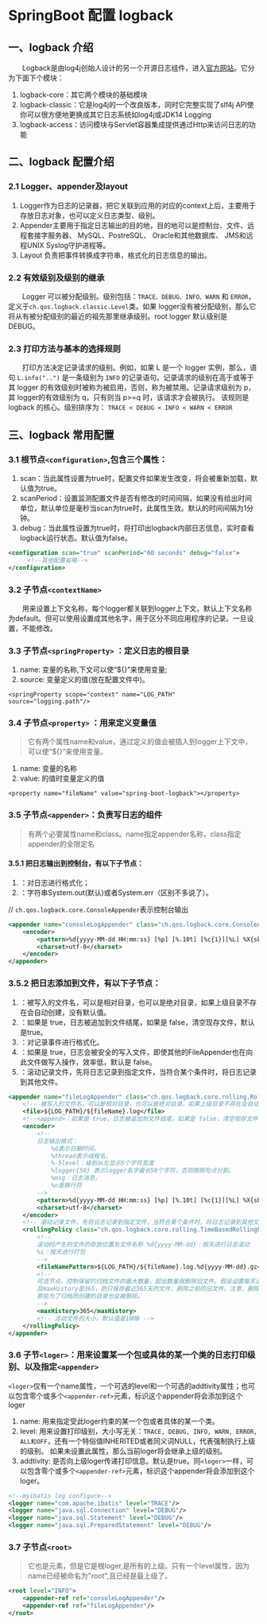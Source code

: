 # SpringBoot 配置 logback

## 一、logback 介绍

　　Logback是由log4j创始人设计的另一个开源日志组件，进入[官方网站](http://logback.qos.ch)。它分为下面下个模块：

1. logback-core：其它两个模块的基础模块
1. logback-classic：它是log4j的一个改良版本，同时它完整实现了slf4j API使你可以很方便地更换成其它日志系统如log4j或JDK14 Logging
1. logback-access：访问模块与Servlet容器集成提供通过Http来访问日志的功能

## 二、logback 配置介绍

### 2.1 Logger、appender及layout
1. Logger作为日志的记录器，把它关联到应用的对应的context上后，主要用于存放日志对象，也可以定义日志类型、级别。
1. Appender主要用于指定日志输出的目的地，目的地可以是控制台、文件、远程套接字服务器、 MySQL、PostreSQL、 Oracle和其他数据库、 JMS和远程UNIX Syslog守护进程等。 
1. Layout 负责把事件转换成字符串，格式化的日志信息的输出。

### 2.2 有效级别及级别的继承
　　Logger 可以被分配级别。级别包括：`TRACE、DEBUG、INFO、WARN` 和 `ERROR`，定义于`ch.qos.logback.classic.Level`类。如果 logger没有被分配级别，那么它将从有被分配级别的最近的祖先那里继承级别。root logger 默认级别是 DEBUG。

### 2.3 打印方法与基本的选择规则
　　打印方法决定记录请求的级别。例如，如果 L 是一个 logger 实例，那么，语句 `L.info("..")` 是一条级别为 `INFO` 的记录语句。记录请求的级别在高于或等于其 logger 的有效级别时被称为被启用，否则，称为被禁用。记录请求级别为 p，其 logger的有效级别为 q，只有则当 p>=q 时，该请求才会被执行。
该规则是 logback 的核心。级别排序为： `TRACE < DEBUG < INFO < WARN < ERROR`


## 三、logback 常用配置

### 3.1 根节点`<configuration>`,包含三个属性：

1. scan：当此属性设置为true时，配置文件如果发生改变，将会被重新加载，默认值为true。
1. scanPeriod：设置监测配置文件是否有修改的时间间隔，如果没有给出时间单位，默认单位是毫秒当scan为true时，此属性生效。默认的时间间隔为1分钟。
1. debug：当此属性设置为true时，将打印出logback内部日志信息，实时查看logback运行状态。默认值为false。

```xml
<configuration scan="true" scanPeriod="60 seconds" debug="false"> 
　　  <!--其他配置省略--> 
</configuration>　
```

### 3.2 子节点`<contextName>`
　　用来设置上下文名称，每个logger都关联到logger上下文，默认上下文名称为default。但可以使用<contextName>设置成其他名字，用于区分不同应用程序的记录。一旦设置，不能修改。

### 3.3 子节点`<springProperty>` ：定义日志的根目录

1. name: 变量的名称,下文可以使“${}”来使用变量;
1. source: 变量定义的值(放在配置文件中)。

`<springProperty scope="context" name="LOG_PATH" source="logging.path"/>`

### 3.4 子节点`<property>` ：用来定义变量值

> 它有两个属性name和value，通过<property>定义的值会被插入到logger上下文中，可以使“${}”来使用变量。

1. name: 变量的名称
1. value: 的值时变量定义的值

`<property name="fileName" value="spring-boot-logback"></property>`

### 3.5 子节点`<appender>`：负责写日志的组件

> 有两个必要属性name和class。name指定appender名称，class指定appender的全限定名

#### 3.5.1 把日志输出到控制台，有以下子节点：

1. <encoder>：对日志进行格式化；
1. <target>：字符串System.out(默认)或者System.err（区别不多说了）。

// `ch.qos.logback.core.ConsoleAppender`表示控制台输出

```xml
<appender name="consoleLogAppender" class="ch.qos.logback.core.ConsoleAppender">
    <encoder>
        <pattern>%d{yyyy-MM-dd HH:mm:ss} [%p] [%.10t] [%c{1}][%L] %X{sbtTraceId} %m%n</pattern>
        <charset>utf-8</charset>
    </encoder>
</appender>
```

### 3.5.2 把日志添加到文件，有以下子节点：
1. <file>：被写入的文件名，可以是相对目录，也可以是绝对目录，如果上级目录不存在会自动创建，没有默认值。
1. <append>：如果是 true，日志被追加到文件结尾，如果是 false，清空现存文件，默认是true。
1. <encoder>：对记录事件进行格式化。
1. <prudent>：如果是 true，日志会被安全的写入文件，即使其他的FileAppender也在向此文件做写入操作，效率低，默认是 false。
1. <rollingPolicy>：滚动记录文件，先将日志记录到指定文件，当符合某个条件时，将日志记录到其他文件。

``` xml
<appender name="fileLogAppender" class="ch.qos.logback.core.rolling.RollingFileAppender">
    <!-- 被写入的文件名，可以是相对目录，也可以是绝对目录，如果上级目录不存在会自动创建，没有默认值。 -->
    <file>${LOG_PATH}/${fileName}.log</file>
    <!--<append>：如果是 true，日志被追加到文件结尾，如果是 false，清空现存文件，默认是true。-->
    <encoder>
        <!--
        日志输出格式：
            %d表示日期时间，
            %thread表示线程名，
            %-5level：级别从左显示5个字符宽度
            %logger{50} 表示logger名字最长50个字符，否则按照句点分割。
            %msg：日志消息，
            %n是换行符
        -->
        <pattern>%d{yyyy-MM-dd HH:mm:ss} [%p] [%.10t] [%c{1}][%L] %X{sbtTraceId} %m%n</pattern>
        <charset>utf-8</charset>
    </encoder>
    <!-- 滚动记录文件，先将日志记录到指定文件，当符合某个条件时，将日志记录到其他文件 -->
    <rollingPolicy class="ch.qos.logback.core.rolling.TimeBasedRollingPolicy">
        <!--
        滚动时产生的文件的存放位置及文件名称 %d{yyyy-MM-dd}：按天进行日志滚动
        %i：按天进行打包
        -->
        <fileNamePattern>${LOG_PATH}/${fileName}.log.%d{yyyy-MM-dd}.gz</fileNamePattern>
        <!--
        可选节点，控制保留的归档文件的最大数量，超出数量就删除旧文件。假设设置每天滚动，
        且maxHistory是365，则只保存最近365天的文件，删除之前的旧文件。注意，删除旧文件是，
        那些为了归档而创建的目录也会被删除。
        -->
        <maxHistory>365</maxHistory>
        <!-- 活动文件的大小，默认值是10MB -->
    </rollingPolicy>
</appender>
```

### 3.6 子节`<loger>`：用来设置某一个包或具体的某一个类的日志打印级别、以及指定`<appender>`

`<loger>`仅有一个name属性，一个可选的level和一个可选的addtivity属性；也可以包含零个或多个`<appender-ref>`元素，标识这个appender将会添加到这个loger

1. name: 用来指定受此loger约束的某一个包或者具体的某一个类。
1. level: 用来设置打印级别，大小写无关：`TRACE, DEBUG, INFO, WARN, ERROR, ALL和OFF`，还有一个特俗值INHERITED或者同义词NULL，代表强制执行上级的级别。 如果未设置此属性，那么当前loger将会继承上级的级别。
1. addtivity: 是否向上级loger传递打印信息。默认是true。同`<loger>`一样，可以包含零个或多个`<appender-ref>`元素，标识这个appender将会添加到这个loger。

```xml
<!--myibatis log configure-->
<logger name="com.apache.ibatis" level="TRACE"/>
<logger name="java.sql.Connection" level="DEBUG"/>
<logger name="java.sql.Statement" level="DEBUG"/>
<logger name="java.sql.PreparedStatement" level="DEBUG"/>
```
### 3.7 子节点`<root>`
> 它也是<loger>元素，但是它是根loger,是所有<loger>的上级。只有一个level属性，因为name已经被命名为"root",且已经是最上级了。

```xml
<root level="INFO">
    <appender-ref ref="consoleLogAppender"/>
    <appender-ref ref="fileLogAppender"/>
</root>
```

